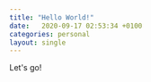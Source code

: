 ```yaml
---
title: "Hello World!"
date:   2020-09-17 02:53:34 +0100
categories: personal
layout: single
---
```


Let's go!